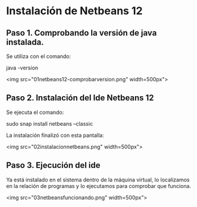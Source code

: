 # Instalación de Netbeans 12

## Paso 1. Comprobando la versión de java instalada.
Se utiliza con el comando: 

java -version

<img src="01netbeans12-comprobarversion.png" width=500px">

## Paso 2. Instalación del Ide Netbeans 12
Se ejecuta el comando:

sudo snap install netbeans –classic

La instalación finalizó con esta pantalla:

<img src="02instalacionnetbeans.png" width=500px">

## Paso 3. Ejecución del ide
Ya está instalado en el sistema dentro de la máquina virtual, lo localizamos en la relación de programas y lo ejecutamos para comprobar que funciona.

<img src="03netbeansfuncionando.png" width=500px">
